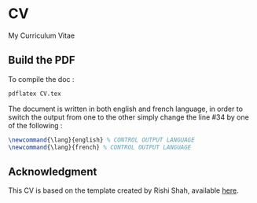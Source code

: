 # CV

My Curriculum Vitae

## Build the PDF
To compile the doc :
```bash
pdflatex CV.tex
```
The document is written in both english and french language, in order to switch the output from one to the other simply change the line #34 by one of the following :
```latex
\newcommand{\lang}{english} % CONTROL OUTPUT LANGUAGE
\newcommand{\lang}{french} % CONTROL OUTPUT LANGUAGE
```

## Acknowledgment

This CV is based on the template created by Rishi Shah, available [here](https://it.overleaf.com/articles/rishi-shahs-resume/vgxvkmxktyxn).

